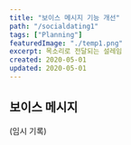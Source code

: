 ```yaml
---
title: "보이스 메시지 기능 개선"
path: "/socialdating1"
tags: ["Planning"]
featuredImage: "./temp1.png"
excerpt: 목소리로 전달되는 설레임
created: 2020-05-01
updated: 2020-05-01
---
```


## 보이스 메시지

(임시 기록)